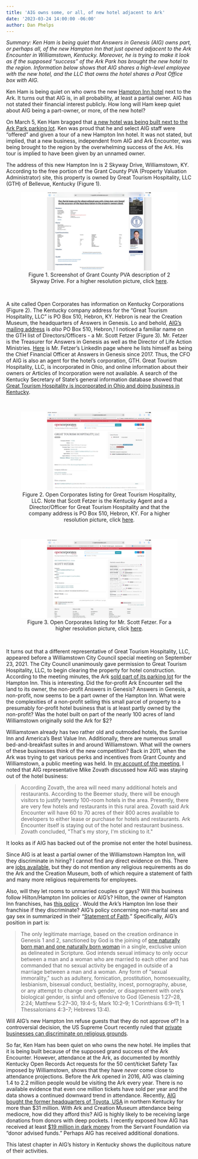 ```yaml
---
title: 'AIG owns some, or all, of new hotel adjacent to Ark'
date: '2023-03-24 14:00:00 -06:00'
author: Dan Phelps
---
```

<i>Summary: Ken Ham is being quiet that Answers in Genesis (AIG) owns part, or perhaps all, of the new Hampton Inn that just opened adjacent to the Ark Encounter in Williamstown, Kentucky. Moreover, he is trying to make it look as if the supposed “success” of the Ark Park has brought the new hotel to the region. Information below shows that AIG shares a high-level employee with the new hotel, and the LLC that owns the hotel shares a Post Office box with AIG.</i>

Ken Ham is being quiet on who owns the new <a href="https://www.hilton.com/en/hotels/cvgarhx-hampton-suites-williamstown-ark-encounter/"> Hampton Inn hotel</a> next to the Ark. It turns out that AIG is, in all probability, at least a partial owner. AIG has not stated their financial interest publicly.  How long will Ham keep quiet about AIG being a part-owner, or more, of the new hotel?

On March 5, Ken Ham bragged that <a href="https://answersingenesis.org/blogs/ken-ham/2023/03/05/new-hotel-opens-next-to-ark-encounter/">a new hotel was being built next to the Ark Park parking lot</a>. Ken was proud that he and select AIG staff were “offered” and given a tour of a new Hampton Inn hotel. It was not stated, but implied, that a new business, independent from AIG and Ark Encounter, was being brought to the region by the overwhelming success of the Ark. His tour is implied to have been given by an unnamed owner. 

The address of this new Hampton Inn is 2 Skyway Drive, Williamstown, KY. According to the free portion of the Grant County PVA (Property Valuation Administrator) site, this property is owned by Great Tourism Hospitality, LLC (GTH) of Bellevue, Kentucky (Figure 1).

<div align="center">
<figure>
<img src="/uploads/2023/Phelps_Hotel_Fig_1_600.jpg" alt="Grant County PVA listing"/><br/>
  <figcaption>Figure 1. Screenshot of Grant County PVA description of 2 Skyway Drive. For a higher resolution picture, click <a href="/uploads/2023/Phelps_Hotel_Fig_1.jpg">here</a>.
</figcaption>
</figure></div>

&nbsp;

<!--more-->

A site called Open Corporates has information on Kentucky Corporations (Figure 2). The Kentucky company address for the “Great Tourism Hospitality, LLC” is PO Box 510, Hebron, KY. Hebron is near the Creation Museum, the headquarters of Answers in Genesis. Lo and behold, <a href="https://answersingenesis.org/about/contact/"> AIG’s mailing address</a> is <i>also</i> PO Box 510, Hebron,! I noticed a familiar name on the GTH list of Directors/Officers - a Mr. Scott Fetzer (Figure 3). Mr. Fetzer is the Treasurer for Answers in Genesis as well as the Director of Life Action Ministries. <a href="https://www.linkedin.com/in/scott-fetzer-58ab9938/"> Here</a> is Mr. Fetzer’s LinkedIn page where he lists himself as being the Chief Financial Officer at Answers in Genesis since 2017.  Thus, the CFO of AIG is also an agent for the hotel’s corporation, GTH. Great Tourism Hospitality, LLC, is incorporated in Ohio, and online information about their owners or Articles of Incorporation were not available. A search of the Kentucky Secretary of State’s general information database showed that <a href="https://web.sos.ky.gov/ftshow/(S(jc2yera1rbcvj0kiku1rt5dc))/default.aspx?path=ftsearch&id=1170595&ct=06&cs=99999&ce=RCeknMkeMwkfvXIkIqla3qquI9dzfchxO8C20a%2bWpNXWyzYyco6t7fKdE5LWYlHV">Great Tourism Hospitality is incorporated in Ohio and doing business in Kentucky</a>. 

&nbsp;

<div align="center">
<figure>
<img src="/uploads/2023/Phelps_Hotel_Fig_2_600.jpg" alt="Listing for GTH"/><br/>
<figcaption>Figure 2. Open Corporates listing for Great Tourism Hospitality, LLC. Note that Scott Fetzer is the Kentucky Agent and a Director/Officer for Great Tourism Hospitality and that the company address is PO Box 510, Hebron, KY. For a higher resolution picture, click <a href="/uploads/2023/Phelps_Hotel_Fig_2.jpg">here</a>.
</figcaption>
</figure></div>

&nbsp;

<div align="center">
<figure>
<img src="/uploads/2023/Phelps_Hotel_Fig_3_600.jpg" alt="Listing for Scott Fetzer"/><br/>
<figcaption>Figure 3. Open Corporates listing for Mr. Scott Fetzer. For a higher resolution picture, click <a href="/uploads/2023/Phelps_Hotel_Fig_3.jpg">here</a>.
</figcaption>
</figure></div>

&nbsp;

It turns out that a different representative of Great Tourism Hospitality, LLC, appeared before a Williamstown City Council special meeting on September 23, 2021. The City Council unanimously gave permission to Great Tourism Hospitality, LLC, to begin clearing the property for hotel construction. According to the meeting minutes, the Ark <a href="https://cms5.revize.com/revize/williamstown/Document_Center/Agendas%20&%20Minutes/2021/Minutes/09-23-21_CMS.pdf"> sold part of its parking lot</a> for the Hampton Inn. This is interesting. Did the for-profit Ark Encounter sell the land to its owner, the non-profit Answers in Genesis? Answers in Genesis, a non-profit, now seems to be a part owner of the Hampton Inn.  What were the complexities of a non-profit selling this small parcel of property to a presumably for-profit hotel business that is at least partly owned by the non-profit? Was the hotel built on part of the nearly 100 acres of land Williamstown originally sold the Ark for $2?

Williamstown already has two rather old and outmoded hotels, the Sunrise Inn and America’s Best Value Inn. Additionally, there are numerous small bed-and-breakfast suites in and around Williamstown. What will the owners of these businesses think of the new competition? Back in 2011, when the Ark was trying to get various perks and incentives from Grant County and Williamstown, a public meeting was held. In <a href="https://pandasthumb.org/archives/2011/08/ark-encounter-l.html"> my account of the meeting</a>, I noted that AIG representative Mike Zovath discussed how AIG was staying out of the hotel business:


<blockquote> According Zovath, the area will need many additional hotels and restaurants. According to the Beemer study, there will be enough visitors to justify twenty 100-room hotels in the area. Presently, there are very few hotels and restaurants in this rural area. Zovath said Ark Encounter will have 60 to 70 acres of their 800 acres available to developers to either lease or purchase for hotels and restaurants. Ark Encounter itself is staying out of the hotel and restaurant business. Zovath concluded, "That's my story, I'm sticking to it."</blockquote>

It looks as if AIG has backed out of the promise not enter the hotel business.

Since AIG is at least a partial owner of the Williamstown Hampton Inn, will they discriminate in hiring? I cannot find any direct evidence on this. There are <a href=" https://www.google.com/search?q=jobs+at+hampton+inn+williamstown+ky">jobs available</a>, but they do not mention any religious requirements as do the Ark and the Creation Museum, both of which require a statement of faith and many more religious requirements for employees.

Also, will they let rooms to unmarried couples or gays? Will this business follow Hilton/Hampton Inn policies or AIG’s? Hilton, the owner of Hampton Inn franchises, has <a href= "https://ir.hilton.com/~/media/Files/H/Hilton-Worldwide-IR-V3/committee-composition/human-rights-policy.pdf">this policy</a> . Would the Ark’s Hampton Inn lose their franchise if they discriminate? AIG’s policy concerning non-marital sex and gay sex in summarized in their “<a href="https://answersingenesis.org/about/faith/">Statement of Faith</a>.” Specifically, AIG’s position in part is:

<blockquote> The only legitimate marriage, based on the creation ordinance in Genesis 1 and 2, sanctioned by God is the joining of <a href="https://answersingenesis.org/about/definition-man-and-woman/">one naturally born man and one naturally born woman</a> in a single, exclusive union as delineated in Scripture. God intends sexual intimacy to only occur between a man and a woman who are married to each other and has commanded that no sexual activity be engaged in outside of a marriage between a man and a woman. Any form of "sexual immorality," such as adultery, fornication, prostitution, homosexuality, lesbianism, bisexual conduct, bestiality, incest, pornography, abuse, or any attempt to change one’s gender, or disagreement with one’s biological gender, is sinful and offensive to God (Genesis 1:27–28, 2:24; Matthew 5:27–30, 19:4-5; Mark 10:2–9; 1 Corinthians 6:9–11; 1 Thessalonians 4:3–7; Hebrews 13:4).</blockquote>

Will AIG’s new Hampton Inn refuse guests that they do not approve of? In a controversial decision, the US Supreme Court recently ruled that <a href="https://www.supremecourt.gov/opinions/17pdf/16-111_j4el.pdf">private businesses can discriminate on religious grounds</a>.

So far, Ken Ham has been quiet on who owns the new hotel. He implies that it is being built because of the supposed grand success of the Ark Encounter. However, attendance at the Ark, as documented by monthly Kentucky Open Records Act requests for the 50 cent/ticket Safety Tax imposed by Williamstown, shows that they have <i>never</i> come close to attendance projections. Before the Ark opened in 2016, AIG was claiming 1.4 to 2.2 million people would be visiting the Ark every year. There is no available evidence that even one million tickets have sold per year and the data shows a continued downward trend in attendance. Recently, <a href="https://answersingenesis.org/blogs/ken-ham/2023/02/25/exciting-update-offices-move-incredible-building/">AIG bought the former headquarters of Toyota, USA</a> in northern Kentucky for more than $31 million. With Ark and Creation Museum attendance being mediocre, how did they afford this?  AIG is highly likely to be receiving large donations from donors with deep pockets. I recently exposed how AIG has received at least <a href="https://pandasthumb.org/archives/2023/02/Funder-of-Super-Bowl.html"> $19 million in dark money</a> from the Servant Foundation via “donor advised funds.” Perhaps AIG has received additional donations.

This latest chapter in AIG’s history in Kentucky shows the duplicitous nature of their activities.
